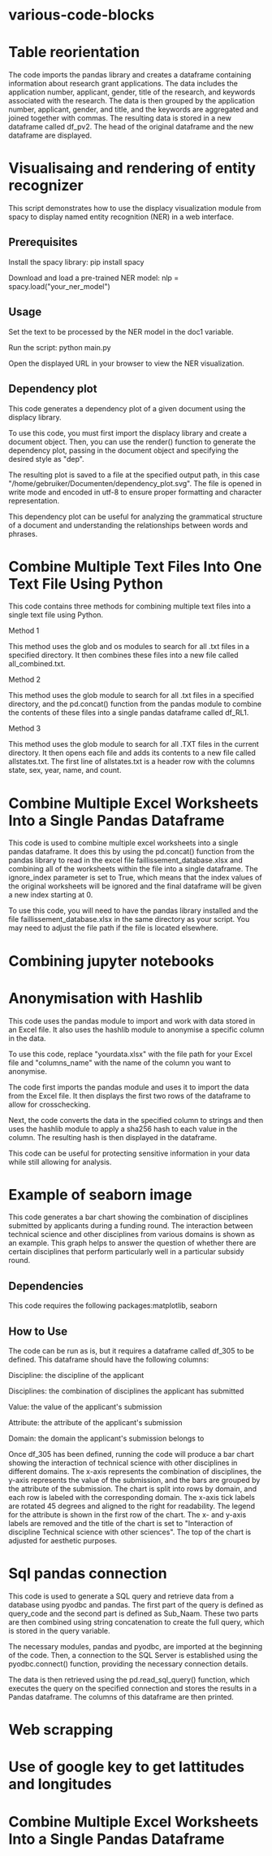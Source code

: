# various-code-blocks

# Table reorientation
The code imports the pandas library and creates a dataframe containing information about research grant applications. The data includes the application number, applicant, gender, title of the research, and keywords associated with the research. The data is then grouped by the application number, applicant, gender, and title, and the keywords are aggregated and joined together with commas. The resulting data is stored in a new dataframe called df_pv2. The head of the original dataframe and the new dataframe are displayed.

# Visualisaing and rendering of entity recognizer
This script demonstrates how to use the displacy visualization module from spacy to display named entity recognition (NER) in a web interface. 
## Prerequisites

Install the spacy library: pip install spacy

Download and load a pre-trained NER model: nlp = spacy.load("your_ner_model")

## Usage

  Set the text to be processed by the NER model in the doc1 variable.

  Run the script: python main.py

  Open the displayed URL in your browser to view the NER visualization.

## Dependency plot
This code generates a dependency plot of a given document using the displacy library.

To use this code, you must first import the displacy library and create a document object. Then, you can use the render() function to generate the dependency plot, passing in the document object and specifying the desired style as "dep".

The resulting plot is saved to a file at the specified output path, in this case "/home/gebruiker/Documenten/dependency_plot.svg". The file is opened in write mode and encoded in utf-8 to ensure proper formatting and character representation.

This dependency plot can be useful for analyzing the grammatical structure of a document and understanding the relationships between words and phrases.

# Combine Multiple Text Files Into One Text File Using Python
This code contains three methods for combining multiple text files into a single text file using Python.

Method 1

This method uses the glob and os modules to search for all .txt files in a specified directory. It then combines these files into a new file called all_combined.txt.

Method 2

This method uses the glob module to search for all .txt files in a specified directory, and the pd.concat() function from the pandas module to combine the contents of these files into a single pandas dataframe called df_RL1.

Method 3

This method uses the glob module to search for all .TXT files in the current directory. It then opens each file and adds its contents to a new file called allstates.txt. The first line of allstates.txt is a header row with the columns state, sex, year, name, and count.

# Combine Multiple Excel Worksheets Into a Single Pandas Dataframe
This code is used to combine multiple excel worksheets into a single pandas dataframe. It does this by using the pd.concat() function from the pandas library to read in the excel file faillissement_database.xlsx and combining all of the worksheets within the file into a single dataframe. The ignore_index parameter is set to True, which means that the index values of the original worksheets will be ignored and the final dataframe will be given a new index starting at 0.

To use this code, you will need to have the pandas library installed and the file faillissement_database.xlsx in the same directory as your script. You may need to adjust the file path if the file is located elsewhere.

# Combining jupyter notebooks

# Anonymisation with Hashlib
This code uses the pandas module to import and work with data stored in an Excel file. It also uses the hashlib module to anonymise a specific column in the data.

To use this code, replace "yourdata.xlsx" with the file path for your Excel file and "columns_name" with the name of the column you want to anonymise.

The code first imports the pandas module and uses it to import the data from the Excel file. It then displays the first two rows of the dataframe to allow for crosschecking.

Next, the code converts the data in the specified column to strings and then uses the hashlib module to apply a sha256 hash to each value in the column. The resulting hash is then displayed in the dataframe.

This code can be useful for protecting sensitive information in your data while still allowing for analysis.

# Example of seaborn image
This code generates a bar chart showing the combination of disciplines submitted by applicants during a funding round. The interaction between technical science and other disciplines from various domains is shown as an example. This graph helps to answer the question of whether there are certain disciplines that perform particularly well in a particular subsidy round.

## Dependencies
This code requires the following packages:matplotlib, seaborn

## How to Use
The code can be run as is, but it requires a dataframe called df_305 to be defined. This dataframe should have the following columns:

  Discipline: the discipline of the applicant
  
  Disciplines: the combination of disciplines the applicant has submitted
  
  Value: the value of the applicant's submission
  
  Attribute: the attribute of the applicant's submission
  
  Domain: the domain the applicant's submission belongs to
  
Once df_305 has been defined, running the code will produce a bar chart showing the interaction of technical science with other disciplines in different domains. The x-axis represents the combination of disciplines, the y-axis represents the value of the submission, and the bars are grouped by the attribute of the submission. The chart is split into rows by domain, and each row is labeled with the corresponding domain. The x-axis tick labels are rotated 45 degrees and aligned to the right for readability. The legend for the attribute is shown in the first row of the chart. The x- and y-axis labels are removed and the title of the chart is set to "Interaction of discipline Technical science with other sciences". The top of the chart is adjusted for aesthetic purposes.

# Sql pandas connection
This code is used to generate a SQL query and retrieve data from a database using pyodbc and pandas. The first part of the query is defined as query_code and the second part is defined as Sub_Naam. These two parts are then combined using string concatenation to create the full query, which is stored in the query variable.

The necessary modules, pandas and pyodbc, are imported at the beginning of the code. Then, a connection to the SQL Server is established using the pyodbc.connect() function, providing the necessary connection details.

The data is then retrieved using the pd.read_sql_query() function, which executes the query on the specified connection and stores the results in a Pandas dataframe. The columns of this dataframe are then printed.

# Web scrapping

# Use of google key to get lattitudes and longitudes

# Combine Multiple Excel Worksheets Into a Single Pandas Dataframe 
